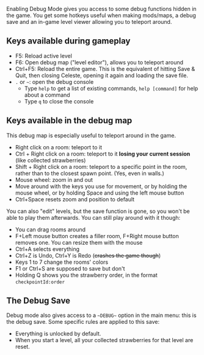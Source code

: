 Enabling Debug Mode gives you access to some debug functions hidden in the game. You get some hotkeys useful when making mods/maps, a debug save and an in-game level viewer allowing you to teleport around.

## Keys available during gameplay

* F5: Reload active level
* F6: Open debug map ("level editor"), allows you to teleport around
* Ctrl+F5: Reload the entire game. This is the equivalent of hitting Save & Quit, then closing Celeste, opening it again and loading the save file.
* `.` or `~`: open the debug console
  * Type `help` to get a list of existing commands, `help [command]` for help about a command
  * Type `q` to close the console

## Keys available in the debug map

This debug map is especially useful to teleport around in the game.

* Right click on a room: teleport to it
* Ctrl + Right click on a room: teleport to it **losing your current session** (like collected strawberries)
* Shift + Right click on a room: teleport to a specific point in the room, rather than to the closest spawn point. (Yes, even in walls.)
* Mouse wheel: zoom in and out
* Move around with the keys you use for movement, or by holding the mouse wheel, or by holding Space and using the left mouse button
* Ctrl+Space resets zoom and position to default

You can also "edit" levels, but the save function is gone, so you won't be able to play them afterwards. You can still play around with it though:
* You can drag rooms around
* F+Left mouse button creates a filler room, F+Right mouse button removes one. You can resize them with the mouse
* Ctrl+A selects everything
* Ctrl+Z is Undo, Ctrl+Y is Redo (~~crashes the game though~~)
* Keys 1 to 7 change the rooms' colors
* F1 or Ctrl+S are supposed to save but don't
* Holding Q shows you the strawberry order, in the format `checkpointId:order`

## The Debug Save

Debug mode also gives access to a `~DEBUG~` option in the main menu: this is the debug save. Some specific rules are applied to this save:

* Everything is unlocked by default.
* When you start a level, all your collected strawberries for that level are reset.